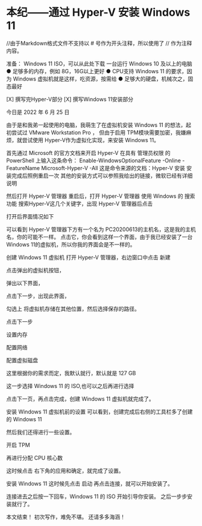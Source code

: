 # 本纪——通过 Hyper-V 安装 Windows 11

//由于Markdown格式文件不支持以 # 号作为开头注释，所以使用了 // 作为注释内容。

准备：
Windows 11 ISO，可以从此处下载
一台运行 Windows 10 及以上的电脑
● 足够多的内存，例如 8G，16G以上更好
● CPU支持 Windows 11 的要求，因为 Windows 虚拟机就是这样，吃资源，按需给
● 足够大的硬盘，机械次之，固态最好

[X] 撰写完Hyper-V部分
[X] 撰写Windows 11安装部分

今日是 2022 年 6 月 25 日

由于是和我弟一起使用的电脑，我萌生了在虚拟机安装 Windows 11 的想法，起初尝试过 VMware Workstation Pro ， 但由于启用 TPM模块需要加密，我嫌麻烦，就尝试使用 Hyper-V作为虚拟化实现，来安装 Windows 11。

首先通过 Microsoft 的官方文档来开启 Hyper-V
在具有 管理员权限 的 PowerShell 上输入这条命令：
Enable-WindowsOptionalFeature -Online -FeatureName Microsoft-Hyper-V -All
这是命令来源的文档：Hyper-V 安装
安装完成后照例重启一次
其他的安装方式可以参照我给出的链接，微软已经有详细说明

然后打开 Hyper-V 管理器
重启后，打开 Hyper-V 管理器
使用 Windows 的 搜索功能 搜索Hyper-V这几个关键字，出现 Hyper-V 管理器后点击


打开后界面情况如下

可以看到 Hyper-V 管理器下方有一个名为 PC20200613的主机名，这是我的主机名，你的可能不一样。
点击它，你会看到这样一个界面，由于我已经安装了一台 Windows 11的虚拟机，所以你我的界面会是不一样的。

创建 Windows 11 虚拟机
打开 Hyper-V 管理器，右边窗口中点击 新建

点击弹出的虚拟机按钮，

弹出以下界面，

点击下一步，出现此界面，

勾选上 将虚拟机存储在其他位置，然后选择保存的路径。

点击下一步

设置内存

配置网络

配置虚拟磁盘

这里根据你的需求而定，我默认就行，默认就是 127 GB

这一步选择 Windows 11 的 ISO,也可以之后再进行选择

点击下一页，再点击完成，创建 Windows 11 虚拟机就完成了。

安装 Windows 11 虚拟机前的设置
可以看到，创建完成后右侧的工具栏多了创建的 Windows 11

然后我们还得进行一些设置。

开启 TPM

再进行分配 CPU 核心数

这时候点击 右下角的应用和确定，就完成了设置。

安装 Windows 11
这时候先点击 启动
再点击连接，就可以开始安装了。

连接进去之后按一下回车，Windows 11 的 ISO 开始引导你安装。
之后一步步安装就行了。

本文结束！
初次写作，难免不堪。
还请多多海涵！

